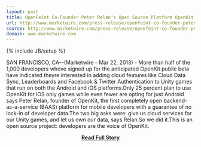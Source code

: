 ```yaml
---
layout: post
title: OpenFeint Co-Founder Peter Relan's Open Source Platform OpenKit to Unveil Version 1.0 Product at GDC: Cloud Based Back-End for Unity Cross Platform Games
url: http://www.marketwire.com/press-release/openfeint-co-founder-peter-relans-open-source-platform-openkit-unveil-version-10-product-1771185.htm
source: http://www.marketwire.com/press-release/openfeint-co-founder-peter-relans-open-source-platform-openkit-unveil-version-10-product-1771185.htm
domain: www.marketwire.com
---
```

{% include JB/setup %}<p>SAN FRANCISCO, CA--(Marketwire - Mar 22, 2013) -  More than half of the 1,000 developers whove signed up for the anticipated OpenKit public beta have indicated theyre interested in adding cloud features like Cloud Data Sync, Leaderboards and Facebook & Twitter Authentication to Unity games that run on both the Android and iOS platforms.Only 25 percent plan to use OpenKit for iOS only games while even fewer are opting for just Android says Peter Relan, founder of OpenKit, the first completely open backend-as-a-service (BAAS) platform for mobile developers with a guarantee of no lock-in of developer data.The two big asks were: give us cloud services for our Unity games, and let us own our data, says Relan.So we did it.This is an open source project: developers are the voice of OpenKit.</p>
<center><p><a href="http://www.marketwire.com/press-release/openfeint-co-founder-peter-relans-open-source-platform-openkit-unveil-version-10-product-1771185.htm" style='padding:25px; font-sze:18px; font-weight: bold;'>Read Full Story</a></p></center>
